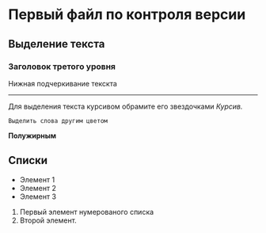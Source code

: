 # Первый файл по контроля версии  

## Выделение текста 

### Заголовок третого уровня

Нижная подчеркивание текскта
____________________________

Для выделения текста курсивом обрамите его звездочками *Курсив.*

`` Выделить слова другим цветом ``

**Полужирным**

## Списки

* Элемент 1
* Элемент 2
* Элемент 3



1. Первый элемент нумерованого списка
2. Второй элемент.

